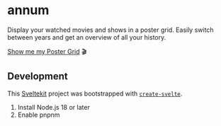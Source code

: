 # annum

Display your watched movies and shows in a poster grid. Easily switch between years and get an overview of all your history.

[Show me my Poster Grid](https://annum.app) 🎬

## Development

This [Sveltekit](https://kit.svelte.dev/) project was bootstrapped with [`create-svelte`](https://github.com/sveltejs/kit/tree/main/packages/create-svelte).

1. Install Node.js 18 or later
1. Enable pnpnm
